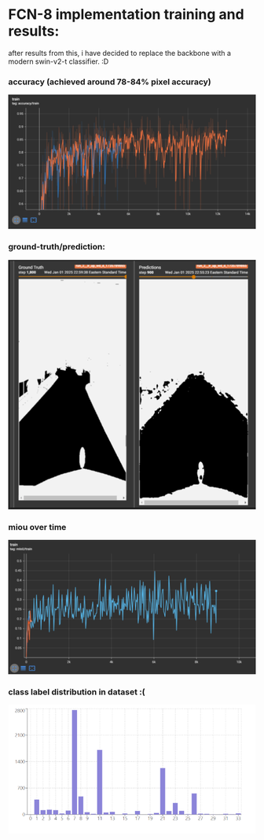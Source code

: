 # FCN-8 implementation training and results:

after results from this, i have decided to replace the backbone with a modern swin-v2-t classifier. :D

### accuracy (achieved around 78-84% pixel accuracy)

![alt text](image-1.png)

### ground-truth/prediction:

![alt text](<Screenshot 2025-01-01 232815.png>)


### miou over time

![alt text](<Screenshot 2025-01-01 234052.png>)


### class label distribution in dataset :(

![alt text](<Screenshot 2025-01-02 022500.png>)
